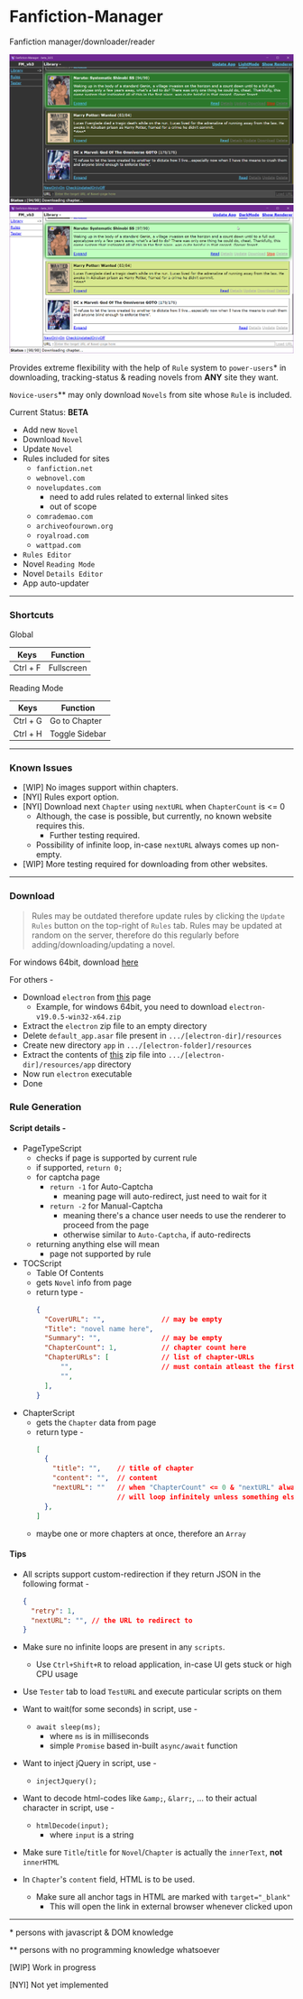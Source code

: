# Fanfiction-Manager
Fanfiction manager/downloader/reader

<img src="https://github.com/gmastergreatee/Fanfiction-Manager/raw/master/pic_dark_2022-07-15.png">
<img src="https://github.com/gmastergreatee/Fanfiction-Manager/raw/master/pic_light_2022-07-15.png">

Provides extreme flexibility with the help of `Rule` system to `power-users`* in downloading, tracking-status & reading novels from __ANY__ site they want.

`Novice-users`** may only download `Novels` from site whose `Rule` is included.

Current Status: __BETA__

- Add new `Novel`
- Download `Novel`
- Update `Novel`
- Rules included for sites
  - `fanfiction.net`
  - `webnovel.com`
  - `novelupdates.com`
    - need to add rules related to external linked sites
    - out of scope
  - `comrademao.com`
  - `archiveofourown.org`
  - `royalroad.com`
  - `wattpad.com`
- `Rules Editor`
- Novel `Reading Mode`
- Novel `Details Editor`
- App auto-updater

---

### Shortcuts

Global

| Keys     | Function   |
| -------- | ---------- |
| Ctrl + F | Fullscreen |

Reading Mode

| Keys     | Function       |
| -------- | -------------- |
| Ctrl + G | Go to Chapter  |
| Ctrl + H | Toggle Sidebar |

---

### Known Issues
- [WIP] No images support within chapters.
- [NYI] Rules export option.
- [NYI] Download next `Chapter` using `nextURL` when `ChapterCount` is <= 0
  - Although, the case is possible, but currently, no known website requires this.
    - Further testing required.
  - Possibility of infinite loop, in-case `nextURL` always comes up non-empty.
- [WIP] More testing required for downloading from other websites.

---

### Download

  > Rules may be outdated therefore update rules by clicking the `Update Rules` button on the top-right of `Rules` tab. Rules may be updated at random on the server, therefore do this regularly before adding/downloading/updating a novel.

For windows 64bit, download [here](https://github.com/gmastergreatee/Fanfiction-Manager/releases/download/beta_3.0.5/Fanfiction-Manager_win_x86-64_beta_2022-07-15.zip)

For others -

- Download `electron` from [this](https://github.com/electron/electron/releases/tag/v19.0.5) page
    - Example, for windows 64bit, you need to download `electron-v19.0.5-win32-x64.zip`
- Extract the `electron` zip file to an empty directory
- Delete `default_app.asar` file present in `.../[electron-dir]/resources`
- Create new directory `app` in `.../[electron-folder]/resources`
- Extract the contents of [this](https://github.com/gmastergreatee/Fanfiction-Manager/releases/download/beta_3.0.7/app.zip) zip file into `.../[electron-dir]/resources/app` directory
- Now run `electron` executable
- Done

### Rule Generation
#### Script details -
- PageTypeScript
  - checks if page is supported by current rule
  - if supported, `return 0;`
  - for captcha page
    - `return -1` for Auto-Captcha
      - meaning page will auto-redirect, just need to wait for it
    - `return -2` for Manual-Captcha
      - meaning there's a chance user needs to use the renderer to proceed from the page
      - otherwise similar to `Auto-Captcha`, if auto-redirects
  - returning anything else will mean
    - page not supported by rule
- TOCScript
  - Table Of Contents
  - gets `Novel` info from page
  - return type -
    ```JSON
    {
      "CoverURL": "",              // may be empty
      "Title": "novel name here",
      "Summary": "",               // may be empty
      "ChapterCount": 1,           // chapter count here
      "ChapterURLs": [             // list of chapter-URLs
          "",                      // must contain atleast the first chapter URL
          "",
      ],
    }
    ```
- ChapterScript
  - gets the `Chapter` data from page
  - return type -
    ```JSON
    [
      {
        "title": "",    // title of chapter
        "content": "",  // content
        "nextURL": ""   // when "ChapterCount" <= 0 & "nextURL" always comes non-empty
                        // will loop infinitely unless something else(javascript) breaks
      },
    ]
    ```
  - maybe one or more chapters at once, therefore an `Array`
#### Tips
- All scripts support custom-redirection if they return JSON in the following format -
  ```JSON
  {
    "retry": 1,
    "nextURL": "", // the URL to redirect to
  }
  ```

- Make sure no infinite loops are present in any `scripts`.
  - Use `Ctrl+Shift+R` to reload application, in-case UI gets stuck or high CPU usage
- Use `Tester` tab to load `TestURL` and execute particular scripts on them
- Want to wait(for some seconds) in script, use -
  - `await sleep(ms);`
    - where `ms` is in milliseconds
    - simple `Promise` based in-built `async/await` function
- Want to inject jQuery in script, use -
  - `injectJquery();`
- Want to decode html-codes like `&amp;`, `&larr;`, ... to their actual character in script, use -
  - `htmlDecode(input);`
    - where `input` is a string
- Make sure `Title`/`title` for `Novel`/`Chapter` is actually the `innerText`, __not__ `innerHTML`
- In `Chapter`'s `content` field, HTML is to be used.
  - Make sure all anchor tags in HTML are marked with `target="_blank"`
    - This will open the link in external browser whenever clicked upon

---

\* persons with javascript & DOM knowledge

\*\* persons with no programming knowledge whatsoever

[WIP] Work in progress

[NYI] Not yet implemented
